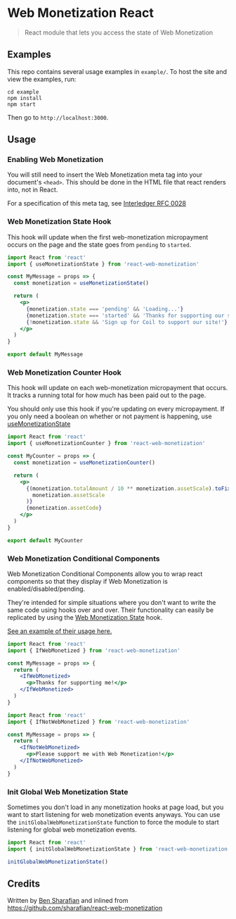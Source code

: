 # Web Monetization React

> React module that lets you access the state of Web Monetization

## Examples

This repo contains several usage examples in `example/`. To host the site and
view the examples, run:

```
cd example
npm install
npm start
```

Then go to `http://localhost:3000`.

## Usage

### Enabling Web Monetization

You will still need to insert the Web Monetization meta tag into your
document's `<head>`. This should be done in the HTML file that react renders
into, not in React.

For a specification of this meta tag, see [Interledger RFC
0028](https://github.com/interledger/rfcs/blob/master/0028-web-monetization/0028-web-monetization.md)

### Web Monetization State Hook

This hook will update when the first web-monetization micropayment occurs on the page and the state goes from `pending` to `started`.

```jsx
import React from 'react'
import { useMonetizationState } from 'react-web-monetization'

const MyMessage = props => {
  const monetization = useMonetizationState()

  return (
    <p>
      {monetization.state === 'pending' && 'Loading...'}
      {monetization.state === 'started' && 'Thanks for supporting our site!'}
      {!monetization.state && 'Sign up for Coil to support our site!'}
    </p>
  )
}

export default MyMessage
```

### Web Monetization Counter Hook

This hook will update on each web-monetization micropayment that occurs. It
tracks a running total for how much has been paid out to the page.

You should only use this hook if you're updating on every micropayment. If you
only need a boolean on whether or not payment is happening, use
[useMonetizationState](#web-monetization-state-hook)

```jsx
import React from 'react'
import { useMonetizationCounter } from 'react-web-monetization'

const MyCounter = props => {
  const monetization = useMonetizationCounter()

  return (
    <p>
      {(monetization.totalAmount / 10 ** monetization.assetScale).toFixed(
        monetization.assetScale
      )}
      {monetization.assetCode}
    </p>
  )
}

export default MyCounter
```

### Web Monetization Conditional Components

Web Monetization Conditional Components allow you to wrap react components so
that they display if Web Monetization is enabled/disabled/pending.

They're intended for simple situations where you don't want to write the same
code using hooks over and over. Their functionality can easily be replicated by
using the [Web Monetization State](#web-monetization-state) hook.

[See an example of their usage here.](example/src/Conditional.js)

```jsx
import React from 'react'
import { IfWebMonetized } from 'react-web-monetization'

const MyMessage = props => {
  return (
    <IfWebMonetized>
      <p>Thanks for supporting me!</p>
    </IfWebMonetized>
  )
}
```

```jsx
import React from 'react'
import { IfNotWebMonetized } from 'react-web-monetization'

const MyMessage = props => {
  return (
    <IfNotWebMonetized>
      <p>Please support me with Web Monetization!</p>
    </IfNotWebMonetized>
  )
}
```

### Init Global Web Monetization State

Sometimes you don't load in any monetization hooks at page load, but you want
to start listening for web monetization events anyways. You can use the
`initGlobalWebMonetizationState` function to force the module to start
listening for global web monetization events.

```jsx
import React from 'react'
import { initGlobalWebMonetizationState } from 'react-web-monetization'

initGlobalWebMonetizationState()
```

## Credits

Written by [Ben Sharafian](https://github.com/sharafian) and inlined from
https://github.com/sharafian/react-web-monetization
